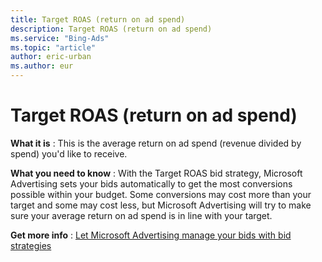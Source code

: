 ```yaml
---
title: Target ROAS (return on ad spend)
description: Target ROAS (return on ad spend)
ms.service: "Bing-Ads"
ms.topic: "article"
author: eric-urban
ms.author: eur
---
```


# Target ROAS (return on ad spend)

**What it is** : This is the average return on ad spend (revenue divided by spend) you'd like to receive.

**What you need to know** : With the Target ROAS bid strategy, Microsoft Advertising sets your bids automatically to get the most conversions possible within your budget. Some conversions may cost more than your target and some may cost less, but Microsoft Advertising will try to make sure your average return on ad spend is in line with your target.

**Get more info** :  [Let Microsoft Advertising manage your bids with bid strategies](../hlp_BA_CONC_BidStrategy.md)


